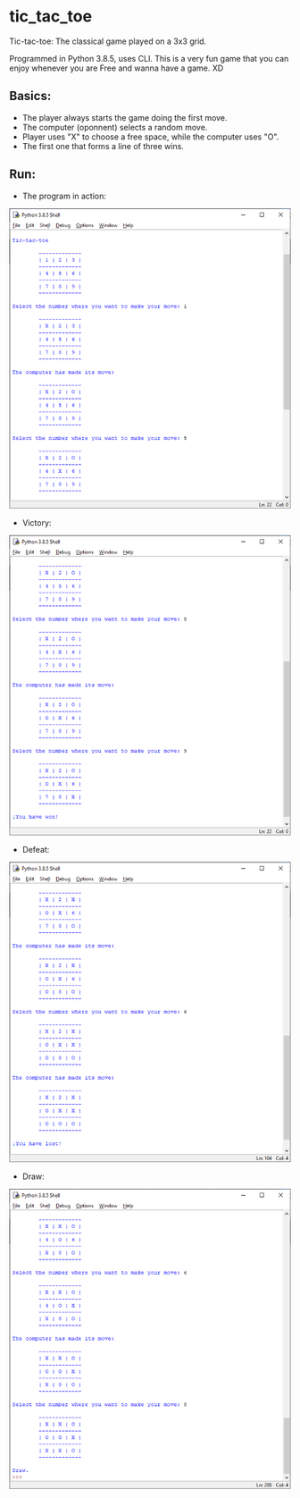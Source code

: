 # tic_tac_toe
Tic-tac-toe: The classical game played on a 3x3 grid.

Programmed in Python 3.8.5, uses CLI. 
This is a very fun game that you can enjoy whenever you are
Free and wanna have a game. XD

## Basics:
- The player always starts the game doing the first move.
- The computer (oponnent) selects a random move.
- Player uses "X" to choose a free space, while the computer uses "O".
- The first one that forms a line of three wins.

## Run:
- The program in action:
<p align="center"> <img src="https://github.com/irving-rs/tic_tac_toe/blob/master/Program_Execution_1.png"> </p>

- Victory:
<p align="center"> <img src="https://github.com/irving-rs/tic_tac_toe/blob/master/Program_Execution_2.png"> </p>

- Defeat:
<p align="center"> <img src="https://github.com/irving-rs/tic_tac_toe/blob/master/Program_Execution_3.png"> </p>

- Draw:
<p align="center"> <img src="https://github.com/irving-rs/tic_tac_toe/blob/master/Program_Execution_4.png"> </p>
